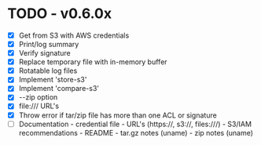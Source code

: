 # TODO - v0.6.0x

- [x] Get from S3 with AWS credentials
- [x] Print/log summary 
- [x] Verify signature
- [x] Replace temporary file with in-memory buffer
- [x] Rotatable log files
- [x] Implement 'store-s3'
- [x] Implement 'compare-s3'
- [x] --zip option
- [x] file:/// URL's
- [x] Throw error if tar/zip file has more than one ACL or signature
- [ ] Documentation
      - credential file
      - URL's (https://, s3://, files:///)
      - S3/IAM recommendations
      - README
      - tar.gz notes (uname)
      - zip notes (uname)